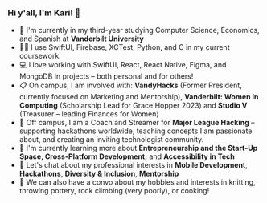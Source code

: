 ### Hi y'all, I'm Kari! 👋

- 🏫 I'm currently in my third-year studying Computer Science, Economics, and Spanish at **Vanderbilt University**
- 👩‍🏫 I use SwiftUI, Firebase, XCTest, Python, and C in my current coursework.
- 💻 I love working with SwiftUI, React, React Native, Figma, and MongoDB in projects – both personal and for others!
- 📋 On campus, I am involved with: **VandyHacks** (Former President, currently focused on Marketing and Mentorship), **Vanderbilt: Women in Computing** (Scholarship Lead for Grace Hopper 2023) and **Studio V** (Treasurer – leading Finances for Women)
- 🛫 Off campus, I am a Coach and Streamer for **Major League Hacking** – supporting hackathons worldwide, teaching concepts I am passionate about, and creating an inviting technologist community. 
- 🌱 I'm currently learning more about **Entrepreneurship and the Start-Up Space, Cross-Platform Development,** and **Accessibility in Tech**
- 💬 Let's chat about my professional interests in **Mobile Development**, **Hackathons**, **Diversity & Inclusion**, **Mentorship**
- 💖 We can also have a convo about my hobbies and interests in knitting, throwing pottery, rock climbing (very poorly), or cooking!
